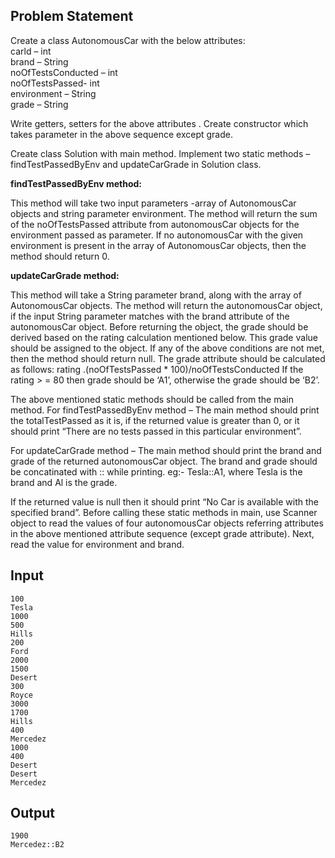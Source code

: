 ## Problem Statement

Create a class AutonomousCar with the below attributes:\
carld – int\
brand – String\
noOfTestsConducted – int\
noOfTestsPassed- int\
environment – String\
grade – String

Write getters, setters for the above attributes . Create constructor which takes parameter in the above sequence except grade.

Create class Solution with main method. Implement two static methods – findTestPassedByEnv and updateCarGrade in Solution class.

**findTestPassedByEnv method:**

This method will take two input parameters -array of AutonomousCar objects and string parameter environment. The method will return the sum of the noOfTestsPassed attribute from autonomousCar objects for the environment passed as parameter.
If no autonomousCar with the given environment is present in the array of AutonomousCar objects, then the method should return 0.

**updateCarGrade method:**

This method will take a String parameter brand, along with the array of AutonomousCar objects. The method will return the autonomousCar object, if the input String parameter matches with the brand attribute of the autonomousCar object. Before returning the object, the grade should be derived based on the rating calculation mentioned below. This grade value should be assigned to the object. If any of the above conditions are not met, then the method should return null.
The grade attribute should be calculated as follows: rating .(noOfTestsPassed \* 100)/noOfTestsConducted If the rating > = 80 then grade should be ‘A1’, otherwise the grade should be ‘B2’.

The above mentioned static methods should be called from the main method. For findTestPassedByEnv method – The main method should print the totalTestPassed as it is, if the returned value is greater than 0, or it should print “There are no tests passed in this particular environment”.

For updateCarGrade method – The main method should print the brand and grade of the returned autonomousCar object. The brand and grade should be concatinated with :: while printing. eg:- Tesla::A1, where Tesla is the brand and Al is the grade.

If the returned value is null then it should print “No Car is available with the specified brand”.
Before calling these static methods in main, use Scanner object to read the values of four autonomousCar objects referring attributes in the above mentioned attribute sequence (except grade attribute). Next, read the value for environment and brand.

## Input

    100
    Tesla
    1000
    500
    Hills
    200
    Ford
    2000
    1500
    Desert
    300
    Royce
    3000
    1700
    Hills
    400
    Mercedez
    1000
    400
    Desert
    Desert
    Mercedez

## Output

    1900
    Mercedez::B2
